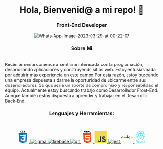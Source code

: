 <h1 align="center">Hola, Bienvenid@ a mi repo! 👋 </h1>
<h3 align="center">Front-End Developer </h3>
<p align="center" <a  href="https://ibb.co/2ZxxZsX"><img src="https://i.ibb.co/7kPPkR7/Whats-App-Image-2023-03-29-at-00-22-07.jpg" alt="Whats-App-Image-2023-03-29-at-00-22-07" border="0"></a> </p>

<h3 align = "center">Sobre Mi</h3> </br>
Recientemente comencé a sentirme interesada  con la programación, desarrollando aplicaciones y construyendo sitios web. Estoy entusiasmada por adquirir más experiencia en este campo.Por esta razón, estoy buscando una empresa dispuesta a darme la oportunidad de ubicarme entre sus desarrolladores. Sé que sería un aporte de compromiso y responsabilidad al equipo.
Actualmente estoy buscando trabajo como Desarrollador Front-End. Aunque también estoy dispuesta a aprender y   trabajar en el Desarrollo Back-End.

<h3 align="center">Lenguajes y Herramientas:</h3><br/>
<p align="center"> <a href="https://www.w3schools.com/css/" target="_blank" rel="noreferrer"> <img src="https://raw.githubusercontent.com/devicons/devicon/master/icons/css3/css3-original-wordmark.svg" alt="css3" width="40" height="40"/> </a> <a href="https://www.figma.com/" target="_blank" rel="noreferrer"> <img src="https://www.vectorlogo.zone/logos/figma/figma-icon.svg" alt="figma" width="40" height="40"/> </a> <a href="https://firebase.google.com/" target="_blank" rel="noreferrer"> <img src="https://www.vectorlogo.zone/logos/firebase/firebase-icon.svg" alt="firebase" width="40" height="40"/> </a> <a href="https://git-scm.com/" target="_blank" rel="noreferrer"> <img src="https://www.vectorlogo.zone/logos/git-scm/git-scm-icon.svg" alt="git" width="40" height="40"/> </a> <a href="https://www.w3.org/html/" target="_blank" rel="noreferrer"> <img src="https://raw.githubusercontent.com/devicons/devicon/master/icons/html5/html5-original-wordmark.svg" alt="html5" width="40" height="40"/> </a> <a href="https://developer.mozilla.org/en-US/docs/Web/JavaScript" target="_blank" rel="noreferrer"> <img src="https://raw.githubusercontent.com/devicons/devicon/master/icons/javascript/javascript-original.svg" alt="javascript" width="40" height="40"/> </a> <a href="https://jestjs.io" target="_blank" rel="noreferrer"> <img src="https://www.vectorlogo.zone/logos/jestjsio/jestjsio-icon.svg" alt="jest" width="40" height="40"/> </a> <a href="https://nodejs.org" target="_blank" rel="noreferrer"> <img src="https://raw.githubusercontent.com/devicons/devicon/master/icons/nodejs/nodejs-original-wordmark.svg" alt="nodejs" width="40" height="40"/> </a> <a href="https://reactjs.org/" target="_blank" rel="noreferrer"> <img src="https://raw.githubusercontent.com/devicons/devicon/master/icons/react/react-original-wordmark.svg" alt="react" width="40" height="40"/> </a> </p>


